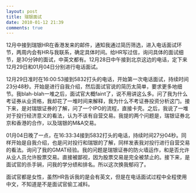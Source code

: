 ```yaml
---
layout: post
title: 瑞银面试
date: 2010-01-12 21:39
comments: true
---
```

12月中接到瑞银HR在香港发来的邮件，通知我通过简历筛选，进入电话面试环节，两周内会有HR与我联系，确定具体时间。给HR写过信，询问具体的面试细节，是30分钟的面试，中英文都有。12月28日中午接到北京这边的电话，定下来12月29日和01月04日分别进行电话面试。

12月29日准时在16:00:53接到5832打头的电话，开始第一次电话面试，持续时间23分48秒。开始是进行自我介绍，然后面试官说的简历太简单，要求更多地细节。我blah-blah一堆之后，面试官大概faint了，说不用讲这么多。问了我为什么考证券从业资格，我却花了一堆时间来解释，我为什么不考证券投资分析这门。接下来，是对瑞银证券的了解，问了一个IPO的流程，直接卡壳。之后，我说了一堆对于投行经济意义的看法，认为不该有自营交易。我提的两个问题是，瑞银证券北京和香港的合作，以及瑞银的M&amp;A交易。

01月04日晚了一点，在16:33:34接到5832打头的电话，持续时间27分04秒。同样开始是自我介绍，也是问对投行和瑞银的了解，同样发表我对投行进行自营交易的看法。询问了我的GMAT经验。我的问题是瑞银证券的防火墙运作，和是否允许从业人员允许股票交易。直接被鄙视，因为股票交易是完全被禁止的。接下来，是面试官的杀手锏，问我的学分绩和排名。所以这次换我郁闷了。

面试官都是女性，虽然HR告诉我的是会有英文，但是在电话面试过程中全程使用中文，不知道是不是面试官偷工减料。
